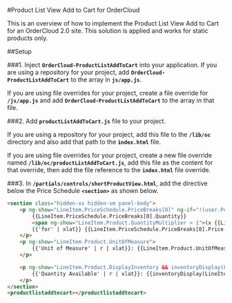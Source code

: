 #Product List View Add to Cart for OrderCloud

This is an overview of how to implement the Product List View Add to Cart for an OrderCloud 2.0 site. 
This solution is applied and works for static products only. 

##Setup

###1. Inject **`OrderCloud-ProductListAddToCart`** into your application.
If you are using a repository for your project, add **`OrderCloud-ProductListAddToCart`** to the array in **`js/app.js`**.

If you are using file overrides for your project, create a file override for **`/js/app.js`** and add **`OrderCloud-ProductListAddToCart`** to the array in that file.
    
###2. Add **`productListAddToCart.js`** file to your project.

If you are using a repository for your project, add this file to the **`/lib/oc`** directory and also add that path to the **`index.html`** file.

If you are using file overrides for your project, create a new file override named **`/lib/oc/productListAddToCart.js`**, 
add this file as the content for that override, then add the file reference to the **`index.html`** file override.


###3. In **`/partials/controls/shortProductView.html`**, add the directive below the Price Schedule **`<section>`** as shown below. 

```html
<section class="hidden-xs hidden-sm panel-body">
    <p ng-show="LineItem.PriceSchedule.PriceBreaks[0]" ng-if="!(user.Permissions.contains('HidePricing'))">
        {{LineItem.PriceSchedule.PriceBreaks[0].Quantity}}
        <span ng-show="LineItem.Product.QuantityMultiplier > 1">(x {{LineItem.Product.QuantityMultiplier}})</span>
        {{'for' | xlat}} {{LineItem.PriceSchedule.PriceBreaks[0].Price | culturecurrency}}
    </p>
    <p ng-show="LineItem.Product.UnitOfMeasure">
        {{'Unit of Measure' | r | xlat}}: {{LineItem.Product.UnitOfMeasure}}
    </p>

    <p ng-show="LineItem.Product.DisplayInventory && inventoryDisplay(LineItem.Product, LineItem.Variant) != undefined">
        {{'Quantity Available' | r | xlat}}: {{inventoryDisplay(LineItem.Product, LineItem.Variant) }}
    </p>
</section>
<productlistaddtocart></productlistaddtocart>
```

